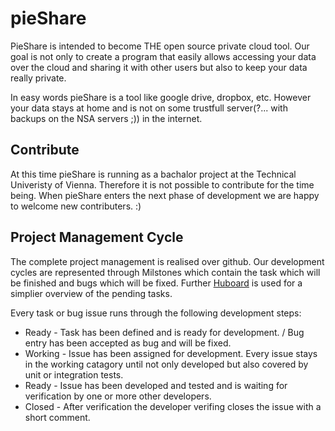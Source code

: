 pieShare
========

PieShare is intended to become THE open source private cloud tool. Our goal is not only to create a program that easily allows accessing your data over the cloud and sharing it with other users but also to keep your data really private.

In easy words pieShare is a tool like google drive, dropbox, etc. However your data stays at home and is not on some trustfull server(?... with backups on the NSA servers ;)) in the internet.

Contribute
----------

At this time pieShare is running as a bachalor project at the Technical Univeristy of Vienna. Therefore it is not possible to contribute for the time being. When pieShare enters the next phase of development we are happy to welcome new contributers. :)

Project Management Cycle
------------------------

The complete project management is realised over github. Our development cycles are represented through Milstones which contain the task which will be finished and bugs which will be fixed. Further [Huboard](http://huboard.com/vauvenal5/pieShare/board) is used for a simplier overview of the pending tasks.

Every task or bug issue runs through the following development steps:
* Ready - Task has been defined and is ready for development. / Bug entry has been accepted as bug and will be fixed.
* Working - Issue has been assigned for development. Every issue stays in the working catagory until not only developed but also covered by unit or integration tests.
* Ready - Issue has been developed and tested and is waiting for verification by one or more other developers.
* Closed - After verification the developer verifing closes the issue with a short comment.
